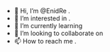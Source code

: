 - 👋 Hi, I’m @EnidRe .
- 👀 I’m interested in .
- 🌱 I’m currently learning 
- 💞️ I’m looking to collaborate on 
- 📫 How to reach me .

<!---
EnidRe/EnidRe is a ✨ special ✨ repository because its `README.md` (this file) appears on your GitHub profile.
You can click the Preview link to take a look at your changes.
--->
